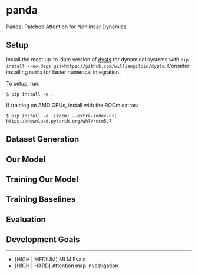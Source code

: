 # panda
Panda: Patched Attention for Nonlinear Dynamics

## Setup
Install the most up-to-date version of [dysts](https://github.com/williamgilpin/dysts) for dynamical systems with `pip install --no-deps git+https://github.com/williamgilpin/dysts`. Consider installing `numba` for faster numerical integration.

To setup, run:
```
$ pip install -e .
```

If training on AMD GPUs, install with the ROCm extras:
```
$ pip install -e .[rocm] --extra-index-url https://download.pytorch.org/whl/rocm5.7
```

## Dataset Generation

## Our Model

## Training Our Model

## Training Baselines

## Evaluation

## Development Goals
---
+ [HIGH | MEDIUM] MLM Evals
+ [HIGH | HARD] Attention map investigation